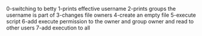 0-switching to betty
1-prints effective username
2-prints groups the username is part of
3-changes file owners
4-create an empty file
5-execute script
6-add execute permission to the owner and group owner and read to other users
7-add execution to all
